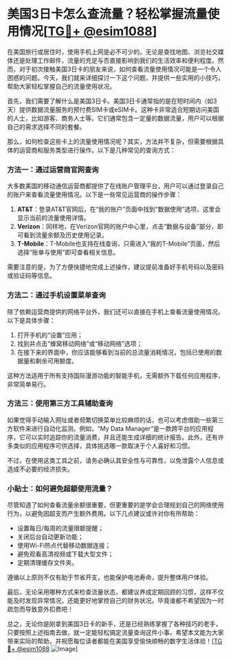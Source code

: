 # 美国3日卡怎么查流量？轻松掌握流量使用情况[[TG💪+ @esim1088](https://t.me/s/esim1088)]

在美国旅行或居住时，使用手机上网是必不可少的。无论是查找地图、浏览社交媒体还是处理工作邮件，流量的充足与否直接影响到我们的生活效率和便利程度。然而，对于初次接触美国3日卡的朋友来说，如何查看流量使用情况可能是一个令人困惑的问题。今天，我们就来详细探讨一下这个问题，并提供一些实用的小技巧，帮助大家轻松掌握自己的流量使用状况。

首先，我们需要了解什么是美国3日卡。美国3日卡通常指的是在短时间内（如3天）提供数据流量服务的预付费SIM卡或eSIM卡。这种卡非常适合短期访问美国的人士，比如游客、商务人士等。它们通常包含一定量的数据流量，用户可以根据自己的需求选择不同的套餐。

那么，如何检查这些卡上的流量使用情况呢？其实，方法并不复杂，但需要根据具体的运营商和服务类型进行操作。以下是几种常见的查询方式：

### 方法一：通过运营商官网查询

大多数美国的移动通信运营商都提供了在线账户管理平台，用户可以通过登录自己的账户来查看流量使用情况。以下是一些常见运营商的操作步骤：

1. **AT&T**：登录AT&T官网后，在“我的账户”页面中找到“数据使用”选项，这里会显示当前的流量使用详情。
2. **Verizon**：同样地，在Verizon官网的账户中心里，点击“数据与设备”部分，即可看到流量余额及历史使用记录。
3. **T-Mobile**：T-Mobile也支持在线查询，只需进入“我的T-Mobile”页面，然后选择“账单与使用”即可查看相关信息。

需要注意的是，为了方便快捷地完成上述操作，建议提前准备好手机号码以及密码或验证码等信息。

### 方法二：通过手机设置菜单查询

除了依赖运营商提供的网络平台外，我们还可以直接在手机上查看流量使用情况。以下是具体步骤：

1. 打开手机的“设置”应用；
2. 找到并点击“蜂窝移动网络”或“移动网络”选项；
3. 在接下来的界面中，你应该能够看到当前的总流量消耗情况，包括已使用的数据量和剩余可用额度。

这种方法适用于所有支持国际漫游功能的智能手机，无需额外下载任何应用程序，非常简单易行。

### 方法三：使用第三方工具辅助查询

如果觉得手动输入网址或者频繁切换菜单比较麻烦的话，也可以考虑借助一些第三方软件来进行自动化监测。例如，“My Data Manager”是一款跨平台的应用程序，它可以实时追踪你的流量消费，并且还能生成详细的统计报告。此外，还有许多类似的应用程序可供选择，具体挑选哪一款取决于个人喜好和习惯。

不过，在使用这类工具之前，请务必确认其安全性与可靠性，以免泄露个人信息或造成不必要的经济损失。

### 小贴士：如何避免超额使用流量？

尽管知道了如何查看流量余额很重要，但更重要的是学会合理规划自己的网络使用行为，以避免因超支而产生额外费用。以下几点建议或许对你有所帮助：

- 设置每日/每周的流量限额提醒；
- 关闭后台自动更新功能；
- 使用Wi-Fi热点代替移动数据连接；
- 避免观看高清视频或下载大型文件；
- 定期清理缓存文件夹。

遵循以上原则不仅有助于节省开支，也能保护电池寿命，提升整体用户体验。

最后，无论采用哪种方式来检查流量状态，都建议养成定期回顾的习惯，这样不仅能及时发现异常情况，还能更好地掌控自己的财务状况。毕竟谁都不希望因为一时疏忽而导致意外扣费吧！

总之，无论你是刚拿到美国3日卡的新手，还是已经熟练掌握了各种技巧的老手，只要按照上述指南去做，就一定能轻松搞定流量查询这件小事。希望本文能为大家带来实际的帮助，并祝愿每位读者都能在美国享受愉快顺畅的数字生活体验！[[TG💪+ @esim1088](https://t.me/s/esim1088) ![Image](https://i.postimg.cc/4NQfJmqS/Snipaste-2025-05-13-00-14-12.png)]